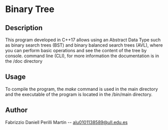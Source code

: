 # Binary Tree

## Description

This program developed in C++17 allows using an Abstract Data Type such as binary search trees (BST) and binary balanced search trees (AVL), where you can perform basic operations and see the content of the tree by console. command line (CLI), for more information the documentation is in the /doc directory

## Usage

To compile the program, the *make* command is used in the main directory and the executable of the program is located in the /bin/main directory.

## Author

Fabrizzio Daniell Perilli Martín  -- alu0101138589@ull.edu.es

